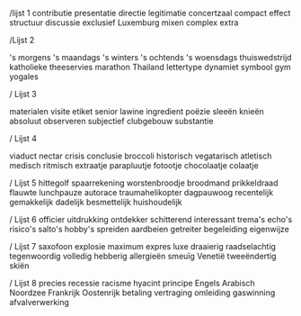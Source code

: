 /lijst 1
contributie
presentatie
directie
legitimatie
concertzaal
compact
effect
structuur
discussie
exclusief
Luxemburg
mixen
complex
extra

/Lijst 2

's morgens
's maandags
's winters
's ochtends
's woensdags
thuiswedstrijd
katholieke
theeservies
marathon
Thailand
lettertype
dynamiet
symbool
gym
yogales

/ Lijst 3

materialen
visite
etiket
senior
lawine
ingredient
poëzie
sleeën
knieën
absoluut
observeren
subjectief
clubgebouw
substantie

/ Lijst 4

viaduct
nectar
crisis
conclusie
broccoli
historisch
vegatarisch
atletisch
medisch
ritmisch
extraatje
parapluutje
fotootje
chocolaatje
colaatje

/ Lijst 5
hittegolf
spaarrekening
worstenbroodje
broodmand
prikkeldraad
flauwte
lunchpauze
autorace
traumahelikopter
dagpauwoog
recentelijk
gemakkelijk
dadelijk
besmettelijk
huishoudelijk

/ Lijst 6
officier
uitdrukking
ontdekker
schitterend
interessant
trema's
echo's
risico's
salto's
hobby's
spreiden
aardbeien
getreiter
begeleiding
eigenwijze

/ Lijst 7
saxofoon
explosie
maximum
expres
luxe
draaierig
raadselachtig
tegenwoordig
volledig
hebberig
allergieën
smeuïg
Venetië
tweeëndertig
skiën

/ Lijst 8
precies
recessie
racisme
hyacint
principe
Engels
Arabisch
Noordzee
Frankrijk
Oostenrijk
betaling
vertraging
omleiding
gaswinning
afvalverwerking